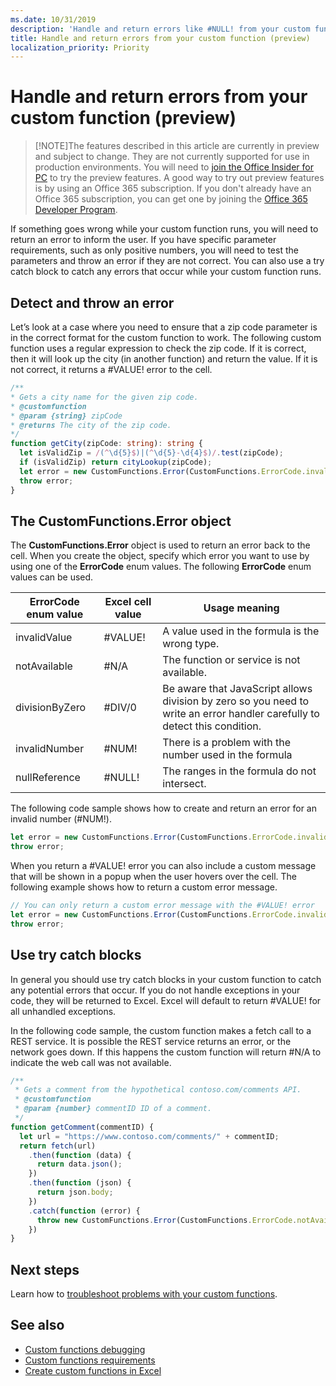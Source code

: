 ```yaml
---
ms.date: 10/31/2019
description: 'Handle and return errors like #NULL! from your custom function'
title: Handle and return errors from your custom function (preview)
localization_priority: Priority
---
```


# Handle and return errors from your custom function (preview)

> [!NOTE]The features described in this article are currently in preview and subject to change. They are not currently supported for use in production environments. You will need to [join the Office Insider for PC](https://insider.office.com/en-us/join) to try the preview features.  A good way to try out preview features is by using an Office 365 subscription. If you don't already have an Office 365 subscription, you can get one by joining the [Office 365 Developer Program](https://developer.microsoft.com/office/dev-program).

If something goes wrong while your custom function runs, you will need to return an error to inform the user. If you have specific parameter requirements, such as only positive numbers, you will need to test the parameters and throw an error if they are not correct. You can also use a try catch block to catch any errors that occur while your custom function runs.

## Detect and throw an error

Let’s look at a case where you need to ensure that a zip code parameter is in the correct format for the custom function to work. The following custom function uses a regular expression to check the zip code. If it is correct, then it will look up the city (in another function) and return the value. If it is not correct, it returns a #VALUE! error to the cell.

```typescript
/**
* Gets a city name for the given zip code.
* @customfunction
* @param {string} zipCode
* @returns The city of the zip code.
*/
function getCity(zipCode: string): string {
  let isValidZip = /(^\d{5}$)|(^\d{5}-\d{4}$)/.test(zipCode);
  if (isValidZip) return cityLookup(zipCode);
  let error = new CustomFunctions.Error(CustomFunctions.ErrorCode.invalidValue, "Please provide a valid zip code.");
  throw error;
}
```

## The CustomFunctions.Error object

The **CustomFunctions.Error** object is used to return an error back to the cell. When you create the object, specify which error you want to use by using one of the **ErrorCode** enum values. The following **ErrorCode** enum values can be used.


|ErrorCode enum value  |Excel cell value  |Usage meaning  |
|---------------|---------|---------|
|invalidValue   | #VALUE! | A value used in the formula is the wrong type. |
|notAvailable   | #N/A    | The function or service is not available. |
|divisionByZero | #DIV/0  | Be aware that JavaScript allows division by zero so you need to write an error handler carefully to detect this condition. |
|invalidNumber  | #NUM!   | There is a problem with the number used in the formula |
|nullReference  | #NULL!  | The ranges in the formula do not intersect. |

The following code sample shows how to create and return an error for an invalid number (#NUM!).

```typescript
let error = new CustomFunctions.Error(CustomFunctions.ErrorCode.invalidNumber);
throw error;
```

When you return a #VALUE! error you can also include a custom message that will be shown in a popup when the user hovers over the cell. The following example shows how to return a custom error message.

```typescript
// You can only return a custom error message with the #VALUE! error
let error = new CustomFunctions.Error(CustomFunctions.ErrorCode.invalidValue, “The parameter can only contain lowercase characters.”);
throw error;
```

## Use try catch blocks

In general you should use try catch blocks in your custom function to catch any potential errors that occur. If you do not handle exceptions in your code, they will be returned to Excel. Excel will default to return #VALUE! for all unhandled exceptions.

In the following code sample, the custom function makes a fetch call to a REST service. It is possible the REST service returns an error, or the network goes down. If this happens the custom function will return #N/A to indicate the web call was not available.


```typescript
/**
 * Gets a comment from the hypothetical contoso.com/comments API.
 * @customfunction
 * @param {number} commentID ID of a comment.
 */
function getComment(commentID) {
  let url = "https://www.contoso.com/comments/" + commentID;
  return fetch(url)
    .then(function (data) {
      return data.json();
    })
    .then(function (json) {
      return json.body;
    })
    .catch(function (error) {
      throw new CustomFunctions.Error(CustomFunctions.ErrorCode.notAvailable);
    })
}
```

## Next steps

Learn how to [troubleshoot problems with your custom functions](custom-functions-troubleshooting.md).

## See also

* [Custom functions debugging](custom-functions-debugging.md)
* [Custom functions requirements](custom-functions-requirement-sets.md)
* [Create custom functions in Excel](custom-functions-overview.md)
